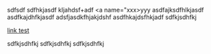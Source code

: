 sdfsdf sdfhkjasdf kljahdsf+adf
<a name="xxx>yyy</a>
asdfajksdfhlkjasdf
asdfkajdhfkjasdf
adsfjasdkfhjakjdshf
asdfhkajdsfhkjadf
sdfkjsdhfkj

[link test](#xxx)

sdfkjsdhfkj
sdfkjsdhfkj
sdfkjsdhfkj

